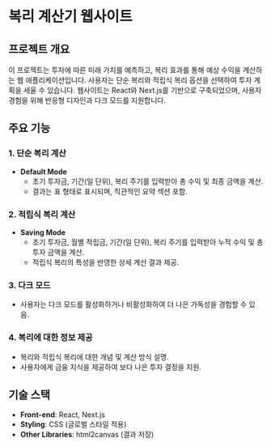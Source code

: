 # 복리 계산기 웹사이트

## 프로젝트 개요
이 프로젝트는 투자에 따른 미래 가치를 예측하고, 복리 효과를 통해 예상 수익을 계산하는 웹 애플리케이션입니다. 사용자는 단순 복리와 적립식 복리 옵션을 선택하여 투자 계획을 세울 수 있습니다. 웹사이트는 React와 Next.js를 기반으로 구축되었으며, 사용자 경험을 위해 반응형 디자인과 다크 모드를 지원합니다.

## 주요 기능
### 1. 단순 복리 계산
- **Default Mode**
  - 초기 투자금, 기간(일 단위), 복리 주기를 입력받아 총 수익 및 최종 금액을 계산.
  - 결과는 표 형태로 표시되며, 직관적인 요약 섹션 포함.

### 2. 적립식 복리 계산
- **Saving Mode**
  - 초기 투자금, 월별 적립금, 기간(일 단위), 복리 주기를 입력받아 누적 수익 및 총 투자 금액을 계산.
  - 적립식 복리의 특성을 반영한 상세 계산 결과 제공.

### 3. 다크 모드
- 사용자는 다크 모드를 활성화하거나 비활성화하여 더 나은 가독성을 경험할 수 있음.

### 4. 복리에 대한 정보 제공
- 복리와 적립식 복리에 대한 개념 및 계산 방식 설명.
- 사용자에게 금융 지식을 제공하여 보다 나은 투자 결정을 지원.

## 기술 스택
- **Front-end**: React, Next.js
- **Styling**: CSS (글로벌 스타일 적용)
- **Other Libraries**: html2canvas (결과 저장)
